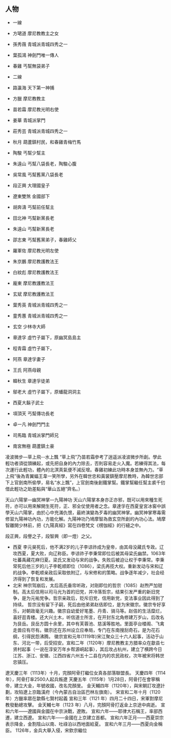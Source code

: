 人物
----

-   一線
-   方珺道 摩尼教教主之女
-   孫秀薇 青城派青城四秀之一
-   葉孤鴻 神劍門唯一傳人
-   春雞 丐幫無袋弟子

-   二線
-   路瀛海 天下第一神捕
-   方臘 摩尼教教主
-   苗若霜 摩尼教光明右使
-   姜華 青城派掌門
-   莊秀芸 青城派青城四秀之一
-   秋月 葫蘆鎮村民，和春雞青梅竹馬
-   陶駿 丐幫少幫主
-   朱遠山 丐幫八袋長老，陶駿心腹
-   吳常風 丐幫舊黨八袋長老
-   段正興 大理國皇子
-   遼東雙煞 金國部下
-   胡奔濤 丐幫前任幫主
-   田北神 丐幫新黨長老
-   朱遠山 丐幫新黨長老
-   邵志東 丐幫舊黨弟子，春雞師父

-   羅軍佐 摩尼教光明左使
-   朱京鵬 摩尼教護教法王
-   白紋彪 摩尼教護教法王
-   龐東 摩尼教護教法王
-   玄斌 摩尼教護教法王
-   葉秀英 青城派青城四秀之一
-   童秀蕙 青城派青城四秀之一

-   玄空 少林寺大師

-   章達孚 虛竹子屬下，原幽冥島島主
-   程青霜 虛竹子屬下，
-   阿燕 章達孚妻子
-   王氏 阿燕母親
-   韓秋生 章達孚徒弟
-   鄔老大 虛竹子屬下，原蟠龍洞洞主
-   西夏大鬍子武士
-   項頂天 丐幫傳功長老
-   卓一凡 神劍門門主
-   司馬臨 青城派掌門師兄
-   南宮無極 葫蘆鎮土豪

凌波微步—草上飛--水上飄 “草上飛”乃苗若霜參考了逍遥派凌波微步所創。學此輕功者須從頭練起，或先把自身的內力除去，否則容易走火入魔。若練得其法，每次運行此輕功，體內的北溟真氣便不減反增。春雞初練此功時本身並無內力。“草上飛”後為青翼蝠王韋一笑所學，另外在韓世忠和黃裳鎮壓摩尼教時，為韓世忠部下上官劍南所偷學，易名“水上飄”，上官劍南後創鐵掌幫。鐵掌幫繼任幫主裘千仞借此輕功之助差點與“華山五絕”齊名。）

天山六陽掌—幽冥神掌—九陽神功 天山六陽掌本身亦正亦邪，既可以用來種生死符，亦可以用來解開生死符，正、邪全仗使用者之念。章達孚在西夏皇宮冰窖中誤學天山六陽掌，由於心中充滿仇恨，最終演變為歹毒的幽冥神掌。幽冥神掌寒毒需修習九陽神功內功，方能化解。九陽神功乃鳩摩智為救玄空所創的內功心法。鳩摩智離開少林前，把《九陽真經》寫在四卷梵文《楞伽經》的行縫之中。

段正興，段譽之子，段智興（即一燈）之父。

-   西夏 李元昊死后，他不满2岁的儿子李谅祚成为皇帝，由其母没藏氏专政。辽攻西夏，夏大败，向辽称臣。李谅祚子李秉常即位后被其母梁氏幽禁。1063年吐蕃禹藏花麻归夏。梁氏又发动与宋的战争。失败后被迫让权于李秉常。李秉常死后他三岁的儿子李乾顺即位（1086），梁氏再揽大权。重新发动与宋和辽的战争。李乾顺亲政后采取依附辽，与宋修和的策略。战争逐年减少，社会经济得到了恢复和发展。
-   北宋 神宗驾崩后，太后高氏垂帘听政，对刚即位的哲宗（1085）赵煦严加钳制。高太后信用以司马光为首的旧党，并冷落哲宗，结果引发严重的新旧党争，是为元祐党争。哲宗亲政后，贬斥旧党，信用新党，变法事业因此得到了持续。 哲宗没有留下子嗣，死后由他弟弟赵佶即位，是为宋徽宗。徽宗专好享乐，对朝政毫无兴趣。徽宗自幼爱好笔墨、丹青、骑马等。赵佶的生活糜烂，喜好逛青楼。还大兴土木，听信道士所言，在开封东北角修建万岁山，后改名为艮岳。艮岳方圆十余里，其中有芙蓉池、慈溪等胜地。里面亭台楼阁、飞禽走兽应有尽有。徽宗还在苏州设立应奉局，专门在东南搜刮奇石，是为花石纲，引得民怨沸腾。 徽宗宣和元年(1119年)宋江聚众三十六人起事，活动于山东、河北一带，后受招安。宣和二年（1120年）摩尼教教主方腊率众在歙县七贤村起事（一说在淳安万年乡帮源峒起事），其后攻占杭州，建立了横跨今日江苏、浙江、安徽、江西四省六州五十二县在内的农民政权，次年被宋将韩世忠镇压。

遼天慶三年（1113年）十月，完顏阿骨打繼位女真各部落聯盟長。 天慶四年（1114年），阿骨打率2500人起兵叛遼 天慶五年（1115年）1月28日，阿骨打在會寧稱帝，建立大金，年號收國，改名完顏旻。 金天輔四年（1120年），與宋朝訂攻遼計劃，攻陷遼上京臨潢府（今內蒙古自治區巴林左旗南）。 宋宣和二年十月（1120年）方臘率眾在歙縣七賢村起義 宣和三年（1121 年）四月二十四日，宋軍對摩尼教發動總攻擊。 金天輔七年（1123 年）八月，完顏阿骨打返金上京途中病逝。 宣和六年——遼國與金國在中京決戰，遼敗。 宣和六年——耶律大石稱王，率部西遷，建立西遼。 宣和六年——金國在上京建立首都。 宣和六年正月——西夏崇宗表示降金，金割陰山以南、吐祿泊以西地面給夏。 宣和六年三月——西夏向金稱臣。 1126年，金兵大舉入侵，宋欽宗繼位
